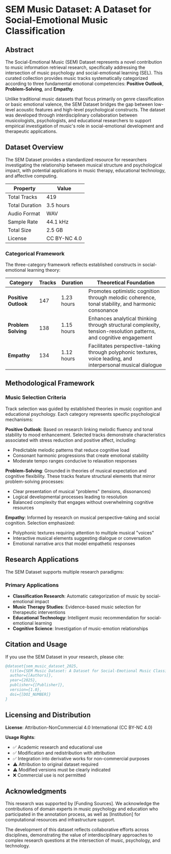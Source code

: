 # SEM Music Dataset: A Dataset for Social-Emotional Music Classification

## Abstract

The Social-Emotional Music (SEM) Dataset represents a novel contribution to music information retrieval research, specifically addressing the intersection of music psychology and social-emotional learning (SEL). This curated collection provides music tracks systematically categorized according to three fundamental emotional competencies: **Positive Outlook**, **Problem-Solving**, and **Empathy**. 

Unlike traditional music datasets that focus primarily on genre classification or basic emotional valence, the SEM Dataset bridges the gap between low-level acoustic features and high-level psychological constructs. The dataset was developed through interdisciplinary collaboration between musicologists, psychologists, and educational researchers to support empirical investigation of music's role in social-emotional development and therapeutic applications.

## Dataset Overview

The SEM Dataset provides a standardized resource for researchers investigating the relationship between musical structure and psychological impact, with potential applications in music therapy, educational technology, and affective computing.

| Property | Value        |
|----------|--------------|
| Total Tracks | 419          |
| Total Duration | 3.5 hours    |
| Audio Format | WAV          |
| Sample Rate | 44.1 kHz     |
| Total Size | 2.5 GB       |
| License | CC BY-NC 4.0 |

### Categorical Framework

The three-category framework reflects established constructs in social-emotional learning theory:

| Category | Tracks | Duration   | Theoretical Foundation |
|----------|--------|------------|----------------------|
| **Positive Outlook** | 147    | 1.23 hours | Promotes optimistic cognition through melodic coherence, tonal stability, and harmonic consonance |
| **Problem Solving** | 138    | 1.15 hours | Enhances analytical thinking through structural complexity, tension-resolution patterns, and cognitive engagement |
| **Empathy** | 134    | 1.12 hours | Facilitates perspective-taking through polyphonic textures, voice leading, and interpersonal musical dialogue |

## Methodological Framework

### Music Selection Criteria

Track selection was guided by established theories in music cognition and educational psychology. Each category represents specific psychological mechanisms:

**Positive Outlook**: Based on research linking melodic fluency and tonal stability to mood enhancement. Selected tracks demonstrate characteristics associated with stress reduction and positive affect, including:
- Predictable melodic patterns that reduce cognitive load
- Consonant harmonic progressions that create emotional stability
- Moderate tempo ranges conducive to relaxation responses

**Problem-Solving**: Grounded in theories of musical expectation and cognitive flexibility. These tracks feature structural elements that mirror problem-solving processes:
- Clear presentation of musical "problems" (tensions, dissonances)
- Logical developmental processes leading to resolution
- Balanced complexity that engages without overwhelming cognitive resources

**Empathy**: Informed by research on musical perspective-taking and social cognition. Selection emphasized:
- Polyphonic textures requiring attention to multiple musical "voices"
- Interactive musical elements suggesting dialogue or conversation
- Emotional narrative arcs that model empathetic responses

## Research Applications

The SEM Dataset supports multiple research paradigms:

### Primary Applications
- **Classification Research**: Automatic categorization of music by social-emotional impact
- **Music Therapy Studies**: Evidence-based music selection for therapeutic interventions
- **Educational Technology**: Intelligent music recommendation for social-emotional learning
- **Cognitive Science**: Investigation of music-emotion relationships

## Citation and Usage

If you use the SEM Dataset in your research, please cite:

```bibtex
@dataset{sem_music_dataset_2025,
  title={SEM Music Dataset: A Dataset for Social-Emotional Music Classification},
  author={[Authors]},
  year={2025},
  publisher={[Publisher]},
  version={1.0},
  doi={[DOI_NUMBER]}
}
```

## Licensing and Distribution

**License**: Attribution-NonCommercial 4.0 International (CC BY-NC 4.0)

**Usage Rights**:
- ✅ Academic research and educational use
- ✅ Modification and redistribution with attribution  
- ✅ Integration into derivative works for non-commercial purposes
- ⚠️ Attribution to original dataset required
- ⚠️ Modified versions must be clearly indicated
- ❌ Commercial use is not permitted


## Acknowledgments

This research was supported by [Funding Sources]. We acknowledge the contributions of domain experts in music psychology and education who participated in the annotation process, as well as [Institution] for computational resources and infrastructure support.

The development of this dataset reflects collaborative efforts across disciplines, demonstrating the value of interdisciplinary approaches to complex research questions at the intersection of music, psychology, and technology.